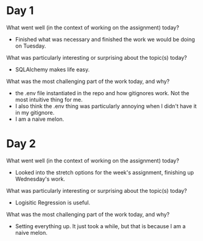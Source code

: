 # Day 1
What went well (in the context of working on the assignment) today?

- Finished what was necessary and finished the work we would be doing on Tuesday.

What was particularly interesting or surprising about the topic(s) today?

- SQLAlchemy makes life easy.

What was the most challenging part of the work today, and why?

- the .env file instantiated in the repo and how gitignores work. Not the most intuitive thing for me.
- I also think the .env thing was particularly annoying when I didn't have it in my gitignore.
- I am a naive melon. 

# Day 2
What went well (in the context of working on the assignment) today?

- Looked into the stretch options for the week's assignment, finishing up Wednesday's work.

What was particularly interesting or surprising about the topic(s) today?

- Logisitic Regression is useful.

What was the most challenging part of the work today, and why?

- Setting everything up. It just took a while, but that is because I am a naive melon.
